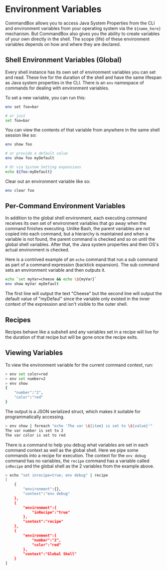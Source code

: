 # Environment Variables

CommandBox allows you to access Java System Properties from the CLI and environment variables from your operating system via the `${name_here}` mechanism.  But CommandBox also gives you the ability to create variables of your own directly in the shell.  The scope \(life\) of these environment variables depends on how and where they are declared.  

## Shell Environment Variables \(Global\)

Every shell instance has its own set of environment variables you can set and read.  These live for the duration of the shell and have the same lifespan as Java system properties in the CLI.  There is an `env` namespace of commands for dealing with environment variables.

To set a new variable, you can run this:

```bash
env set foo=bar

# or just
set foo=bar
```

You can view the contents of that variable from anywhere in the same shell session like so:

```bash
env show foo

# or provide a default value
env show foo myDefault

# Or via System Setting expansions
echo ${foo:myDefault}
```

Clear out an environment variable like so:

```bash
env clear foo
```

## Per-Command Environment Variables

In addition to the global shell environment, each executing command receives its own set of environment variables that go away when the command finishes executing.  Unlike Bash, the parent variables are not copied into each command, but a hierarchy is maintained and when a variable is not found, the parent command is checked and so on until the global shell variables.  After that, the Java system properties and then OS's actual environment is checked.

Here is a contrived example of an `echo` command that run a sub command as part of a command expression \(backtick expansion\).  The sub command sets an environment variable and then outputs it.  

```bash
echo `set myVar=cheese && echo \${myVar}`
env show myVar myDefault
```

The first line will output the text "Cheese" but the second line will output the default value of "myDefaul" since the variable only existed in the inner context of the expression and isn't visible to the outer shell.

## Recipes

Recipes behave like a subshell and any variables set in a recipe will live for the duration of that recipe but will be gone once the recipe exits.  

## Viewing Variables

To view the environment variable for the current command context, run:

```bash
> env set color=red
> env set number=2
> env show
{
    "number":"2",
    "color":"red"
}
```

The output is a JSON serialized struct, which makes it suitable for programmatically accessing.

```bash
> env show | foreach "echo 'The var \${item} is set to \${value}'"
The var number is set to 2
The var color is set to red
```

There is a command to help you debug what variables are set in each command context as well as the global shell.  Here we pipe some commands into a recipe for execution.  The context for the `env debug` command has no variables, the `recipe` command has a variable called `inRecipe` and the global shell as the 2 variables from the example above. 

```bash
> echo "set inrecipe=true; env debug" | recipe
[
    {
        "environment":{},
        "context":"env debug"
    },
    {
        "environment":{
            "inRecipe":"true"
        },
        "context":"recipe"
    },
    {
        "environment":{
            "number":"2",
            "color":"red"
        },
        "context":"Global Shell"
    }
]
```

